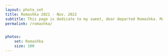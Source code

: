 ```yaml
---
layout: photo_set
title: Romashka 2021 - Nov. 2022
subtitle: This page is dedicate to my sweet, dear departed Romashka. May her feral spirit live on.
permalink: /romashka/


photos:
    set: Romashka
    size: 100
---
```


